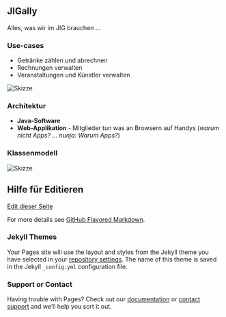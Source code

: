 ## JIGally

Alles, was wir im JIG brauchen ... 

### Use-cases

- Getränke zählen und abrechnen
- Rechnungen verwalten
- Veranstaltungen und Künstler verwalten

![Skizze](https://github.com/hmmueller/jigally/edit/master/IMG_20171227_144950_Usecases.jpg)

### Architektur

- **Java-Software**
- **Web-Applikation** - Mitglieder tun was an Browsern auf Handys (_warum nicht Apps? ... nunja: Warum Apps?_)

### Klassenmodell

![Skizze](https://github.com/hmmueller/jigally/edit/master/IMG_20171227_144935_Klassenmodell.jpg)

## Hilfe für Editieren

[Edit dieser Seite](https://github.com/hmmueller/jigally/edit/master/README.md)

For more details see [GitHub Flavored Markdown](https://guides.github.com/features/mastering-markdown/).

### Jekyll Themes

Your Pages site will use the layout and styles from the Jekyll theme you have selected in your [repository settings](https://github.com/hmmueller/jigally/settings). The name of this theme is saved in the Jekyll `_config.yml` configuration file.

### Support or Contact

Having trouble with Pages? Check out our [documentation](https://help.github.com/categories/github-pages-basics/) or [contact support](https://github.com/contact) and we’ll help you sort it out.
